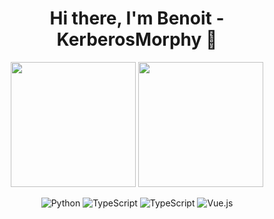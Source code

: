 <h1 align="center">Hi there, I'm Benoit - KerberosMorphy 👋</h1>


<p align="center">
  <img height="200" src="https://github-readme-stats.vercel.app/api?username=KerberosMorphy&show_icons=true&theme=dracula&include_all_commits=true" />
  <img height="200" src="https://github-readme-stats.vercel.app/api/top-langs/?username=KerberosMorphy&theme=dracula&show_icons=true" />
</p>

<div align="center">  

![Python](https://img.shields.io/badge/-Python-3776AB?logo=python&style=for-the-badge&logoColor=007ACC)
![TypeScript](https://img.shields.io/badge/-TypeScript-3178C6?style=for-the-badge&logo=typescript&logoColor=007ACC)
![TypeScript](https://img.shields.io/badge/-JavaScript-F7DF1E?style=for-the-badge&logo=javascript&logoColor=007ACC)
![Vue.js](https://img.shields.io/badge/-JavaScript-4FC08D?style=for-the-badge&logo=vuejs&logoColor=007ACC)

</div>
<!--
## I'm currently working at Dimonoff, as a software developper.
- :brain: I have a ___ from [Laval University](https://www.ulaval.ca/) (Quebec)
- 🔭 I’m currently working on 
- 💬 Ask me about : 
- 📫 How to reach me: 
- :fox_face: 
- ⚡ Fun fact:  -->
